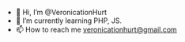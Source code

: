 - 👋 Hi, I’m @VeronicationHurt
- 🌱 I’m currently learning PHP, JS.
- 📫 How to reach me veronicationhurt@gmail.com

<!---
VeronicationHurt/VeronicationHurt is a ✨ special ✨ repository because its `README.md` (this file) appears on your GitHub profile.
You can click the Preview link to take a look at your changes.
--->
